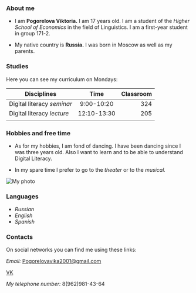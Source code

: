 ### About me
- I am **Pogorelova Viktoria.** I am 17 years old. I am a student of the *Higher School of Economics* in the field of Linguistics. I am a first-year student in group 171-2.


- My native country is **Russia.** I was born in Moscow as well as my parents.


### Studies
Here you can see my curriculum on Mondays:

| Disciplines                | Time         | Classroom |
| -------------------------- |:------------:| ---------:|
| Digital literacy *seminar* | 9:00-10:20   |  324      |
| Digital literacy *lecture* | 12:10-13:30  |  205      |
|                            |              |           |

### Hobbies and free time
- As for my hobbies, I am fond of dancing. I have been dancing since I was three years old. Also I want to learn and to be able to understand Digital Literacy.


- In my spare time I prefer to go to the *theater* or to the *musical.*


![My photo](https://pp.userapi.com/c837628/v837628190/35524/-E9XLWbmkLs.jpg)


### Languages
- *Russian*
- *English*
- *Spanish*


### Contacts
On social networks you can find me using these links:


*Email:* Pogorelovavika2001@gmail.com


[VK](https://m.vk.com/id179668190)


*My telephone number:* 8(962)981-43-64
